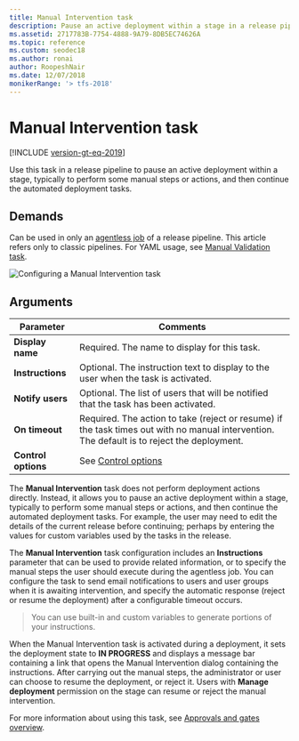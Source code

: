 ```yaml
---
title: Manual Intervention task 
description: Pause an active deployment within a stage in a release pipeline in Azure Pipelines and TFS
ms.assetid: 2717783B-7754-4888-9A79-8DB5EC74626A
ms.topic: reference
ms.custom: seodec18
ms.author: ronai
author: RoopeshNair
ms.date: 12/07/2018
monikerRange: '> tfs-2018'
---
```


# Manual Intervention task

[!INCLUDE [version-gt-eq-2019](../../../includes/version-gt-eq-2019.md)]

Use this task in a release pipeline to pause an active deployment within a stage,
typically to perform some manual steps or actions, and then continue the automated deployment tasks.

## Demands

Can be used in only an [agentless job](../../process/phases.md#server-jobs) of a release pipeline. This article refers only to classic pipelines. For YAML usage, see [Manual Validation task](manual-validation.md).

![Configuring a Manual Intervention task](media/maninter-use-variables.png)

## Arguments

| Parameter | Comments |
| --- | --- |
| **Display name** | Required. The name to display for this task. |
| **Instructions** | Optional. The instruction text to display to the user when the task is activated. |
| **Notify users** | Optional. The list of users that will be notified that the task has been activated. |
| **On timeout** | Required. The action to take (reject or resume) if the task times out with no manual intervention. The default is to reject the deployment. |
| **Control options** | See [Control options](../../process/tasks.md#controloptions) |

The **Manual Intervention** task does not perform deployment actions directly.
Instead, it allows you to pause an active deployment within a stage, typically to perform some
manual steps or actions, and then continue the automated deployment tasks. For example, the user may
need to edit the details of the current release before continuing; perhaps by entering the values for
custom variables used by the tasks in the release.

The **Manual Intervention** task configuration includes an **Instructions** parameter that
can be used to provide related information, or to specify the manual steps
the user should execute during the agentless job. You can configure the task to
send email notifications to users and user groups when it is awaiting intervention,
and specify the automatic response (reject or resume the deployment) after a configurable
timeout occurs.


> You can use built-in and custom variables to generate portions of your instructions.

When the Manual Intervention task is activated during a deployment, it sets
the deployment state to **IN PROGRESS** and displays
a message bar containing  a link that opens the Manual Intervention dialog containing the instructions.
After carrying out the manual steps, the administrator or user can choose to resume the deployment, or reject it.
Users with **Manage deployment** permission on the stage can resume or reject the manual intervention.

For more information about using this task, see [Approvals and gates overview](../../release/approvals/index.md).
